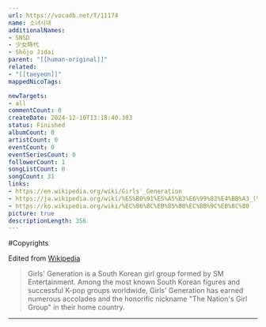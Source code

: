 ```yaml
---
url: https://vocadb.net/T/11174
name: 소녀시대
additionalNames: 
- SNSD
- 少女時代
- Shōjo Jidai
parent: "[[human-original]]"
related:
- "[[taeyeon]]"
mappedNicoTags:

newTargets:
- all
commentCount: 0
createDate: 2024-12-10T13:18:40.303
status: Finished
albumCount: 0
artistCount: 0
eventCount: 0
eventSeriesCount: 0
followerCount: 1
songListCount: 0
songCount: 31
links: 
- https://en.wikipedia.org/wiki/Girls'_Generation
- https://ja.wikipedia.org/wiki/%E5%B0%91%E5%A5%B3%E6%99%82%E4%BB%A3_(%E9%9F%B3%E6%A5%BD%E3%82%B0%E3%83%AB%E3%83%BC%E3%83%97)
- https://ko.wikipedia.org/wiki/%EC%86%8C%EB%85%80%EC%8B%9C%EB%8C%80
picture: true
descriptionLength: 356
---
```


#Copyrights

Edited from [Wikipedia](https://en.wikipedia.org/wiki/Girls%27_Generation)
> Girls' Generation is a South Korean girl group formed by SM Entertainment. Among the most known South Korean figures and successful K-pop groups worldwide, Girls' Generation has earned numerous accolades and the honorific nickname "The Nation's Girl Group" in their home country.

---

